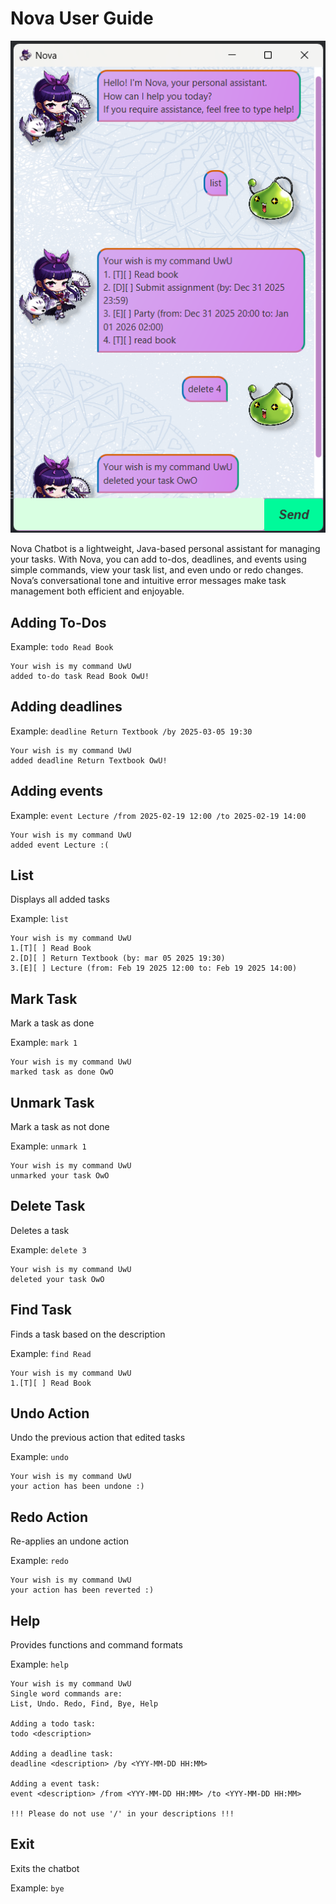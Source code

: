 # Nova User Guide
![Screenshot of Nova GUI](./Ui.png)

Nova Chatbot is a lightweight, Java-based personal assistant for managing your tasks. With Nova, you can add to-dos, deadlines, and events using simple commands, view your task list, and even undo or redo changes. Nova’s conversational tone and intuitive error messages make task management both efficient and enjoyable.

## Adding To-Dos
Example: `todo Read Book`

```
Your wish is my command UwU
added to-do task Read Book OwU!
```

## Adding deadlines
Example: `deadline Return Textbook /by 2025-03-05 19:30`

```
Your wish is my command UwU
added deadline Return Textbook OwU!
```

## Adding events
Example: `event Lecture /from 2025-02-19 12:00 /to 2025-02-19 14:00`

```
Your wish is my command UwU
added event Lecture :(
```

## List

Displays all added tasks

Example: `list`
```
Your wish is my command UwU
1.[T][ ] Read Book
2.[D][ ] Return Textbook (by: mar 05 2025 19:30)
3.[E][ ] Lecture (from: Feb 19 2025 12:00 to: Feb 19 2025 14:00)
```

## Mark Task

Mark a task as done

Example: `mark 1`

```
Your wish is my command UwU
marked task as done OwO
```

## Unmark Task

Mark a task as not done

Example: `unmark 1`

```
Your wish is my command UwU
unmarked your task OwO
```

## Delete Task

Deletes a task

Example: `delete 3`

```
Your wish is my command UwU
deleted your task OwO
```

## Find Task

Finds a task based on the description

Example: `find Read`

```
Your wish is my command UwU
1.[T][ ] Read Book
```

## Undo Action

Undo the previous action that edited tasks

Example: `undo`

```
Your wish is my command UwU
your action has been undone :)
```

## Redo Action

Re-applies an undone action

Example: `redo`

```
Your wish is my command UwU
your action has been reverted :)
```

## Help

Provides functions and command formats

Example: `help`

```
Your wish is my command UwU
Single word commands are:
List, Undo. Redo, Find, Bye, Help

Adding a todo task:
todo <description>

Adding a deadline task:
deadline <description> /by <YYY-MM-DD HH:MM>

Adding a event task:
event <description> /from <YYY-MM-DD HH:MM> /to <YYY-MM-DD HH:MM>

!!! Please do not use '/' in your descriptions !!!
```

## Exit

Exits the chatbot

Example: `bye`